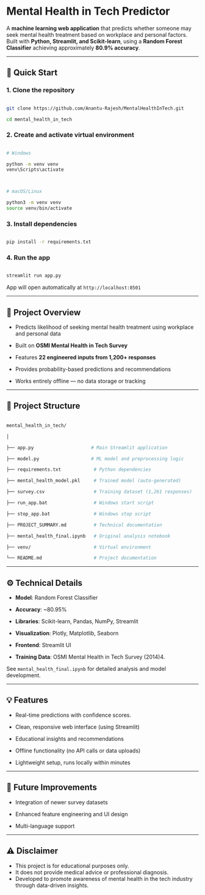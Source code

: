 # Mental Health in Tech Predictor

A **machine learning web application** that predicts whether someone may seek mental health treatment based on workplace and personal factors.  
Built with **Python, Streamlit, and Scikit-learn**, using a **Random Forest Classifier** achieving approximately **80.9% accuracy**.

---

## 🚀 Quick Start



### 1. Clone the repository

```bash

git clone https://github.com/Anantu-Rajesh/MentalHealthInTech.git

cd mental_health_in_tech

```



### 2. Create and activate virtual environment

```bash

# Windows

python -m venv venv
venv\Scripts\activate



# macOS/Linux

python3 -m venv venv
source venv/bin/activate

```



### 3. Install dependencies

```bash

pip install -r requirements.txt

```  



### 4. Run the app   

```bash

streamlit run app.py 

```



App will open automatically at `http://localhost:8501`

---

## 🧩 Project Overview

 

- Predicts likelihood of seeking mental health treatment using workplace and personal data

- Built on **OSMI Mental Health in Tech Survey**  

- Features **22 engineered inputs from 1,200+ responses**

- Provides probability-based predictions and recommendations   

- Works entirely offline — no data storage or tracking

     

---

## 📁 Project Structure

```bash

mental_health_in_tech/   

│

├── app.py                     # Main Streamlit application   

├── model.py                   # ML model and preprocessing logic

├── requirements.txt            # Python dependencies  

├── mental_health_model.pkl     # Trained model (auto-generated)

├── survey.csv                  # Training dataset (1,261 responses)   

├── run_app.bat                 # Windows start script

├── stop_app.bat                # Windows stop script   

├── PROJECT_SUMMARY.md          # Technical documentation

├── mental_health_final.ipynb   # Original analysis notebook

├── venv/                       # Virtual environment

└── README.md                   # Project documentation

```

---   

## ⚙️ Technical Details



- **Model**: Random Forest Classifier

- **Accuracy**: ~80.95%   

- **Libraries**: Scikit-learn, Pandas, NumPy, Streamlit

- **Visualization**: Plotly, Matplotlib, Seaborn

- **Frontend**: Streamlit UI

- **Training Data**: OSMI Mental Health in Tech Survey (2014)4. 



See `mental_health_final.ipynb` for detailed analysis and model development.   

---

## 💡 Features



- Real-time predictions with confidence scores.

- Clean, responsive web interface (using Streamlit)

- Educational insights and recommendations

- Offline functionality  (no API calls or data uploads)

- Lightweight setup, runs locally within minutes

---

## 🔧 Future Improvements   



- Integration of newer survey datasets   

- Enhanced feature engineering and UI design

- Multi-language support

---

## ⚠️ Disclaimer
   


- This project is for educational purposes only. 
- It does not provide medical advice or professional diagnosis.
- Developed to promote awareness of mental health in the tech industry through data-driven insights.





